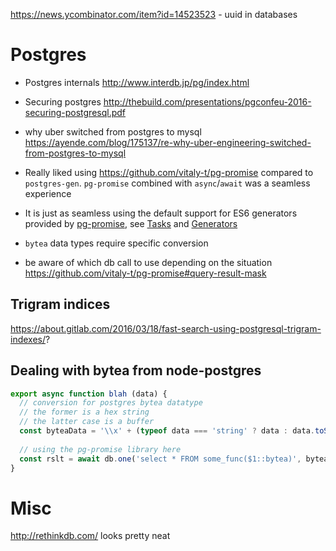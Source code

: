 https://news.ycombinator.com/item?id=14523523 - uuid in databases

# Postgres

- Postgres internals http://www.interdb.jp/pg/index.html

- Securing postgres http://thebuild.com/presentations/pgconfeu-2016-securing-postgresql.pdf

- why uber switched from postgres to mysql https://ayende.com/blog/175137/re-why-uber-engineering-switched-from-postgres-to-mysql

- Really liked using https://github.com/vitaly-t/pg-promise compared to `postgres-gen`. `pg-promise` combined with `async`/`await` was a seamless experience
- It is just as seamless using the default support for ES6 generators provided by [pg-promise](https://github.com/vitaly-t/pg-promise), see [Tasks](https://github.com/vitaly-t/pg-promise/wiki/Learn-by-Example#tasks) and [Generators](https://github.com/vitaly-t/pg-promise#generators)
- `bytea` data types require specific conversion
- be aware of which db call to use depending on the situation https://github.com/vitaly-t/pg-promise#query-result-mask

## Trigram indices

https://about.gitlab.com/2016/03/18/fast-search-using-postgresql-trigram-indexes/?

## Dealing with bytea from node-postgres

```js
export async function blah (data) {
  // conversion for postgres bytea datatype
  // the former is a hex string
  // the latter case is a buffer
  const byteaData = '\\x' + (typeof data === 'string' ? data : data.toString('hex'))
  
  // using the pg-promise library here
  const rslt = await db.one('select * FROM some_func($1::bytea)', byteaData)
}
```

# Misc

http://rethinkdb.com/ looks pretty neat
